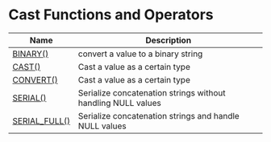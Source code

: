 # **Cast Functions and Operators**

| Name | Description|
|---|-----|
| [BINARY()](binary.md) | convert a value to a binary string |
| [CAST()](cast.md) | Cast a value as a certain type |
| [CONVERT()](convert.md) | Cast a value as a certain type |
| [SERIAL()](serial.md) | Serialize concatenation strings without handling NULL values |
| [SERIAL_FULL()](serial_full.md) | Serialize concatenation strings and handle NULL values |
